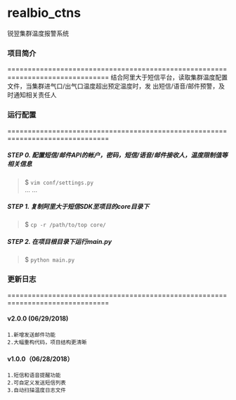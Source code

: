 # realbio_ctns
锐翌集群温度报警系统


### 项目简介
===============================================================================
	结合阿里大于短信平台，读取集群温度配置文件，当集群进气口/出气口温度超出预定温度时，发
	出短信/语音/邮件预警，及时通知相关责任人


### 运行配置
===============================================================================
##### STEP 0. 配置短信/邮件API的帐户，密码，短信/语音/邮件接收人，温度限制值等相关信息
>$ `vim conf/settings.py`	
	...
	...

##### STEP 1. 复制阿里大于短信SDK至项目的core目录下
>$ `cp -r /path/to/top core/`

##### STEP 2. 在项目根目录下运行main.py
>$ `python main.py`


### 更新日志
===============================================================================
#### v2.0.0 (06/29/2018)
	1.新增发送邮件功能
	2.大幅重构代码，项目结构更清晰

#### v1.0.0（06/28/2018）
	1.短信和语音提醒功能
	2.可自定义发送短信列表
	3.自动扫描温度日志文件
